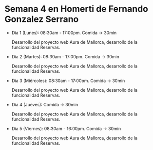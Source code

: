 # Semana 4 en Homerti de Fernando Gonzalez Serrano

- Día 1 (Lunes):
08:30am - 17:00pm.
Comida -> 30min

    Desarrollo del proyecto web Aura de Mallorca, desarrollo de la funcionalidad Reservas.

- Día 2 (Martes):
08:30am - 17:00pm.
Comida -> 30min

    Desarrollo del proyecto web Aura de Mallorca, desarrollo de la funcionalidad Reservas.

- Día 3 (Miércoles):
08:30am - 17:00pm.
Comida -> 30min

    Desarrollo del proyecto web Aura de Mallorca, desarrollo de la funcionalidad Reservas.

- Día 4 (Jueves):
Comida -> 30min

    Desarrollo del proyecto web Aura de Mallorca, desarrollo de la funcionalidad Reservas.

- Día 5 (Viernes):
08:30am - 16:00pm.
Comida -> 30min

   Desarrollo del proyecto web Aura de Mallorca, desarrollo de la funcionalidad Reservas.

